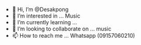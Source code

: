 - 👋 Hi, I’m @Desakpong
- 👀 I’m interested in ... Music 
- 🌱 I’m currently learning ...
- 💞️ I’m looking to collaborate on ... music
- 📫 How to reach me ... Whatsapp (09157060210)

<!---
Desakpong/Desakpong is a ✨ special ✨ repository because its `README.md` (this file) appears on your GitHub profile.
You can click the Preview link to take a look at your changes.
--->
